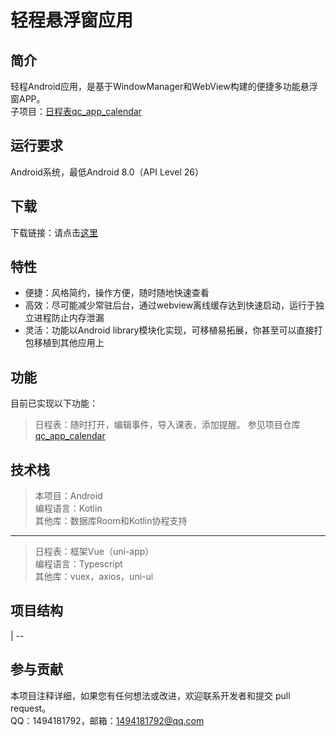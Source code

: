 # 轻程悬浮窗应用

## 简介  

轻程Android应用，是基于WindowManager和WebView构建的便捷多功能悬浮窗APP。  
子项目：[日程表qc_app_calendar](https://gitee.com/beicause/qc_app_calendar)

## 运行要求

Android系统，最低Android 8.0（API Level 26）

## 下载

下载链接：请点击[这里](https://qingcheng.asia/app-release.apk)

## 特性

- 便捷：风格简约，操作方便，随时随地快速查看
- 高效：尽可能减少常驻后台，通过webview离线缓存达到快速启动，运行于独立进程防止内存泄漏
- 灵活：功能以Android library模块化实现，可移植易拓展，你甚至可以直接打包移植到其他应用上

## 功能

目前已实现以下功能：
> 日程表：随时打开，编辑事件，导入课表，添加提醒。
参见项目仓库[qc_app_calendar](https://gitee.com/beicause/qc_app_calendar)

## 技术栈

> 本项目：Android  
编程语言：Kotlin  
其他库：数据库Room和Kotlin协程支持
---
> 日程表：框架Vue（uni-app）  
编程语言：Typescript  
其他库：vuex，axios，uni-ui

## 项目结构

| --

## 参与贡献

本项目注释详细，如果您有任何想法或改进，欢迎联系开发者和提交 pull request。  
QQ：1494181792，邮箱：1494181792@qq.com  
